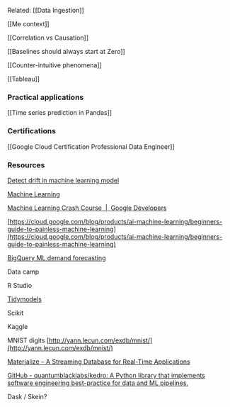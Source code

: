 Related: [[Data Ingestion]]

[[Me context]]

[[Correlation vs Causation]]

[[Baselines should always start at Zero]]

[[Counter-intuitive phenomena]]

[[Tableau]]

### Practical applications

[[Time series prediction in Pandas]]

### Certifications

[[Google Cloud Certification Professional Data Engineer]]

### Resources

[Detect drift in machine learning model](https://cloud.google.com/blog/topics/developers-practitioners/event-triggered-detection-data-drift-ml-workflows)

[Machine Learning](https://www.coursera.org/learn/machine-learning)

[Machine Learning Crash Course  |  Google Developers](https://developers.google.com/machine-learning/crash-course)

[https://cloud.google.com/blog/products/ai-machine-learning/beginners-guide-to-painless-machine-learning](https://cloud.google.com/blog/products/ai-machine-learning/beginners-guide-to-painless-machine-learning)

[BigQuery ML demand forecasting](https://cloud.google.com/blog/products/data-analytics/get-started-with-data-analytics-demand-forecasting-with-ml-models)

Data camp

R Studio

[Tidymodels](https://www.tidymodels.org/)

Scikit

Kaggle

MNIST digits [http://yann.lecun.com/exdb/mnist/](http://yann.lecun.com/exdb/mnist/)

[Materialize – A Streaming Database for Real-Time Applications](https://materialize.io/)

[GitHub - quantumblacklabs/kedro: A Python library that implements software engineering best-practice for data and ML pipelines.](https://github.com/quantumblacklabs/kedro)

Dask / Skein?

